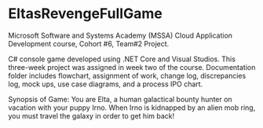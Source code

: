 # EltasRevengeFullGame
 Microsoft Software and Systems Academy (MSSA) Cloud Application Development course,
 Cohort #6,
 Team#2 Project.
 
C# console game developed using .NET Core and Visual Studios. 
This three-week project was assigned in week two of the course.
Documentation folder includes flowchart, assignment of work, change log, discrepancies log, mock ups, use case diagrams, and a process IPO chart. 

Synopsis of Game: 
You are Elta, a human galactical bounty hunter on vacation with your puppy Irno. When Irno is kidnapped 
by an alien mob ring, you must travel the galaxy in order to get him back!


